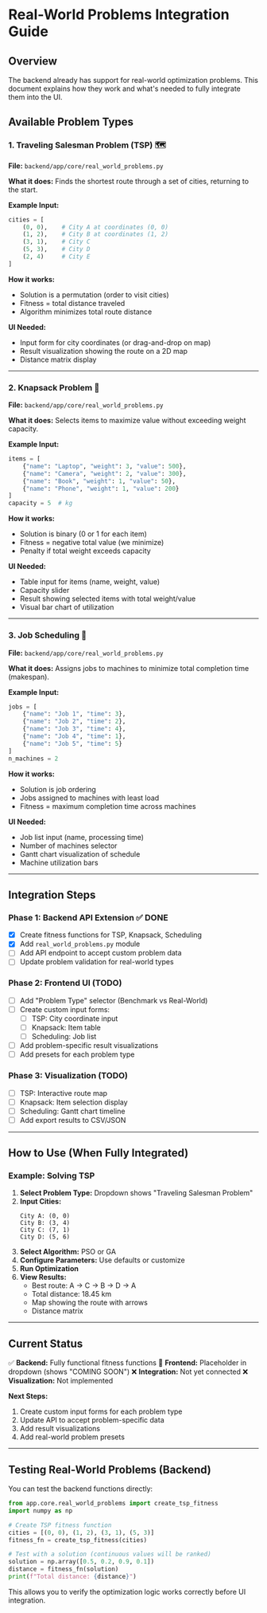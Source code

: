 # Real-World Problems Integration Guide

## Overview
The backend already has support for real-world optimization problems. This document explains how they work and what's needed to fully integrate them into the UI.

## Available Problem Types

### 1. Traveling Salesman Problem (TSP) 🗺️
**File:** `backend/app/core/real_world_problems.py`

**What it does:** Finds the shortest route through a set of cities, returning to the start.

**Example Input:**
```python
cities = [
    (0, 0),    # City A at coordinates (0, 0)
    (1, 2),    # City B at coordinates (1, 2)
    (3, 1),    # City C
    (5, 3),    # City D
    (2, 4)     # City E
]
```

**How it works:**
- Solution is a permutation (order to visit cities)
- Fitness = total distance traveled
- Algorithm minimizes total route distance

**UI Needed:**
- Input form for city coordinates (or drag-and-drop on map)
- Result visualization showing the route on a 2D map
- Distance matrix display

---

### 2. Knapsack Problem 🎒
**File:** `backend/app/core/real_world_problems.py`

**What it does:** Selects items to maximize value without exceeding weight capacity.

**Example Input:**
```python
items = [
    {"name": "Laptop", "weight": 3, "value": 500},
    {"name": "Camera", "weight": 2, "value": 300},
    {"name": "Book", "weight": 1, "value": 50},
    {"name": "Phone", "weight": 1, "value": 200}
]
capacity = 5  # kg
```

**How it works:**
- Solution is binary (0 or 1 for each item)
- Fitness = negative total value (we minimize)
- Penalty if total weight exceeds capacity

**UI Needed:**
- Table input for items (name, weight, value)
- Capacity slider
- Result showing selected items with total weight/value
- Visual bar chart of utilization

---

### 3. Job Scheduling 📅
**File:** `backend/app/core/real_world_problems.py`

**What it does:** Assigns jobs to machines to minimize total completion time (makespan).

**Example Input:**
```python
jobs = [
    {"name": "Job 1", "time": 3},
    {"name": "Job 2", "time": 2},
    {"name": "Job 3", "time": 4},
    {"name": "Job 4", "time": 1},
    {"name": "Job 5", "time": 5}
]
n_machines = 2
```

**How it works:**
- Solution is job ordering
- Jobs assigned to machines with least load
- Fitness = maximum completion time across machines

**UI Needed:**
- Job list input (name, processing time)
- Number of machines selector
- Gantt chart visualization of schedule
- Machine utilization bars

---

## Integration Steps

### Phase 1: Backend API Extension ✅ DONE
- [x] Create fitness functions for TSP, Knapsack, Scheduling
- [x] Add `real_world_problems.py` module
- [ ] Add API endpoint to accept custom problem data
- [ ] Update problem validation for real-world types

### Phase 2: Frontend UI (TODO)
- [ ] Add "Problem Type" selector (Benchmark vs Real-World)
- [ ] Create custom input forms:
  - [ ] TSP: City coordinate input
  - [ ] Knapsack: Item table
  - [ ] Scheduling: Job list
- [ ] Add problem-specific result visualizations
- [ ] Add presets for each problem type

### Phase 3: Visualization (TODO)
- [ ] TSP: Interactive route map
- [ ] Knapsack: Item selection display
- [ ] Scheduling: Gantt chart timeline
- [ ] Add export results to CSV/JSON

---

## How to Use (When Fully Integrated)

### Example: Solving TSP

1. **Select Problem Type:** Dropdown shows "Traveling Salesman Problem"
2. **Input Cities:** 
   ```
   City A: (0, 0)
   City B: (3, 4)
   City C: (7, 1)
   City D: (5, 6)
   ```
3. **Select Algorithm:** PSO or GA
4. **Configure Parameters:** Use defaults or customize
5. **Run Optimization**
6. **View Results:**
   - Best route: A → C → B → D → A
   - Total distance: 18.45 km
   - Map showing the route with arrows
   - Distance matrix

---

## Current Status

✅ **Backend:** Fully functional fitness functions
🔄 **Frontend:** Placeholder in dropdown (shows "COMING SOON")
❌ **Integration:** Not yet connected
❌ **Visualization:** Not implemented

**Next Steps:**
1. Create custom input forms for each problem type
2. Update API to accept problem-specific data
3. Add result visualizations
4. Add real-world problem presets

---

## Testing Real-World Problems (Backend)

You can test the backend functions directly:

```python
from app.core.real_world_problems import create_tsp_fitness
import numpy as np

# Create TSP fitness function
cities = [(0, 0), (1, 2), (3, 1), (5, 3)]
fitness_fn = create_tsp_fitness(cities)

# Test with a solution (continuous values will be ranked)
solution = np.array([0.5, 0.2, 0.9, 0.1])
distance = fitness_fn(solution)
print(f"Total distance: {distance}")
```

This allows you to verify the optimization logic works correctly before UI integration.

